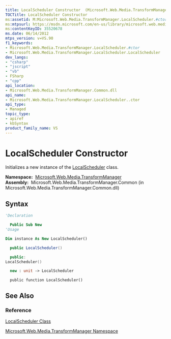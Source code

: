 ```yaml
---
title: LocalScheduler Constructor  (Microsoft.Web.Media.TransformManager)
TOCTitle: LocalScheduler Constructor
ms:assetid: M:Microsoft.Web.Media.TransformManager.LocalScheduler.#ctor
ms:mtpsurl: https://msdn.microsoft.com/en-us/library/microsoft.web.media.transformmanager.localscheduler.localscheduler(v=VS.90)
ms:contentKeyID: 35520678
ms.date: 06/14/2012
mtps_version: v=VS.90
f1_keywords:
- Microsoft.Web.Media.TransformManager.LocalScheduler.#ctor
- Microsoft.Web.Media.TransformManager.LocalScheduler.LocalScheduler
dev_langs:
- "csharp"
- "jscript"
- "vb"
- FSharp
- "cpp"
api_location:
- Microsoft.Web.Media.TransformManager.Common.dll
api_name:
- Microsoft.Web.Media.TransformManager.LocalScheduler..ctor
api_type:
- Managed
topic_type:
- apiref
- kbSyntax
product_family_name: VS
---
```


# LocalScheduler Constructor

Initializes a new instance of the [LocalScheduler](localscheduler-class-microsoft-web-media-transformmanager.md) class.

**Namespace:**  [Microsoft.Web.Media.TransformManager](microsoft-web-media-transformmanager-namespace.md)  
**Assembly:**  Microsoft.Web.Media.TransformManager.Common (in Microsoft.Web.Media.TransformManager.Common.dll)

## Syntax

```vb
'Declaration

  Public Sub New
'Usage

Dim instance As New LocalScheduler()
```

```csharp
  public LocalScheduler()
```

```cpp
  public:
LocalScheduler()
```

``` fsharp
  new : unit -> LocalScheduler
```

```jscript
  public function LocalScheduler()
```

## See Also

### Reference

[LocalScheduler Class](localscheduler-class-microsoft-web-media-transformmanager.md)

[Microsoft.Web.Media.TransformManager Namespace](microsoft-web-media-transformmanager-namespace.md)

